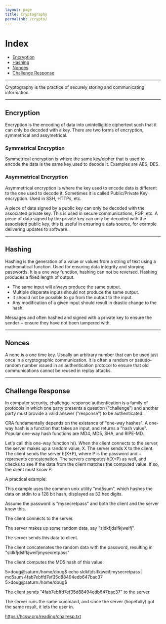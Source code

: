 ```yaml
---
layout: page
title: Cryptography
permalink: /crypto/
---
```


# Index

* [Encryption](#encryption)
* [Hashing](#hashing)
* [Nonces](#nonces)
* [Challenge Response](#challenge-response)

---

Cryptography is the practice of securely storing and communicating information.

---

## Encryption

Encryption is the encoding of data into unintelligible ciphertext such that it can only be decoded with a key. There are two forms of encryption, symmetrical and assymetrical.

### Symmetrical Encryption

Symmetrical encryption is where the same key/cipher that is used to encode the data is the same key used to decode it. Examples are AES, DES.

### Asymmetrical Encryption

Asymmetrical encryption is where the key used to encode data is different to the one used to decode it. Sometimes it is called Public/Private Key encryption. Used in SSH, HTTPs, etc.

A piece of data signed by a public key can only be decoded with the associated private key. This is used in secure communications, PGP, etc. A piece of data signed by the private key can only be decoded with the associated public key, this is useful in ensuring a data source, for example delivering updates to software.

---

## Hashing

Hashing is the generation of a value or values from a string of text using a mathematical function. Used for ensuring data integrity and storying passwords. It is a one way function, hashing can not be reversed. Hashing produces a fixed length of output.

* The same input will always produce the same output.
* Multiple disparate inputs should not produce the same output.
* It should not be possible to go from the output to the input.
* Any modification of a given input should result in drastic change to the hash.

Messages and often hashed and signed with a private key to ensure the sender + ensure they have not been tampered with.

---

## Nonces

A none is a one time key. Usually an arbitrary number that can be used just once in a cryptographic communication. It is often a random or pseudo-random number issued in an authentication protocol to ensure that old communications cannot be reused in replay attacks.

---

## Challenge Response

In computer security, challenge–response authentication is a family of protocols in which one party presents a question ("challenge") and another party must provide a valid answer ("response") to be authenticated.

CRA fundamentally depends on the existance of "one-way hashes". A one-way hash is a function that takes an input, and returns a "hash value". Popular one-way hash functions are MD4, MD5, SHA, and RIPE-MD.

Let's call this one-way function h(). When the client connects to the server, the server makes up a random value, X. The server sends X to the client. The client sends the server h(X+P), where P is the password and + represents concatenation. The servers computes h(X+P) as well, and checks to see if the data from the client matches the computed value. If so, the client must know P.

A practical example:

This example uses the common unix utility "md5sum", which hashes the data on stdin to a 128 bit hash, displayed as 32 hex digits.

Assume the password is "mysecretpass" and both the client and the server know this.

The client connects to the server.

The server makes up some random data, say "sldkfjdslfkjweifj".

The server sends this data to client.

The client concatenates the random data with the password, resulting in "sldkfjdslfkjweifjmysecretpass"

The client computes the MD5 hash of this value:

5>doug@saturn:/home/doug$ echo sldkfjdslfkjweifjmysecretpass | md5sum
4fab7ebffd7ef35d88494edb647bac37
5>doug@saturn:/home/doug$

The client sends "4fab7ebffd7ef35d88494edb647bac37" to the server.

The server runs the same command, and since the server (hopefully) got the same result, it lets the user in.

https://hcsw.org/reading/chalresp.txt
